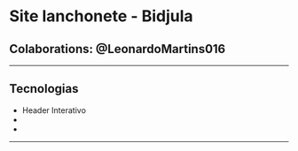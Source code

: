 # Site lanchonete - Bidjula 
## Colaborations: @LeonardoMartins016
---
## Tecnologias
- Header Interativo
-
-
---
